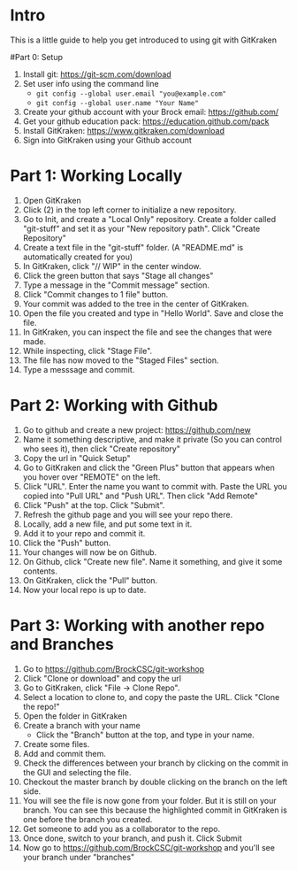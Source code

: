 # Intro
This is a little guide to help you get introduced to using git with GitKraken

#Part 0: Setup
1. Install git: https://git-scm.com/download
2. Set user info using the command line
    * `git config --global user.email "you@example.com"`
    * `git config --global user.name "Your Name"`
3. Create your github account with your Brock email: https://github.com/
4. Get your github education pack: https://education.github.com/pack
5. Install GitKraken: https://www.gitkraken.com/download
6. Sign into GitKraken using your Github account

# Part 1: Working Locally
1. Open GitKraken
2. Click (2) in the top left corner to initialize a new repository.
3. Go to Init, and create a "Local Only" repository. Create a folder called "git-stuff" and set it as your "New repository path". Click "Create Repository"
4. Create a text file in the "git-stuff" folder. (A "README.md" is automatically created for you)
5. In GitKraken, click "// WIP" in the center window.
6. Click the green button that says "Stage all changes"
7. Type a message in the "Commit message" section.
8. Click "Commit changes to 1 file" button.
9. Your commit was added to the tree in the center of GitKraken.
10. Open the file you created and type in "Hello World". Save and close the file.
11. In GitKraken, you can inspect the file and see the changes that were made.
12. While inspecting, click "Stage File".
13. The file has now moved to the "Staged Files" section.
14. Type a messsage and commit.

# Part 2: Working with Github
1. Go to github and create a new project: https://github.com/new
2. Name it something descriptive, and make it private (So you can control who sees it), then click "Create repository"
3. Copy the url in "Quick Setup"
4. Go to GitKraken and click the "Green Plus" button that appears when you hover over "REMOTE" on the left.
5. Click "URL". Enter the name you want to commit with. Paste the URL you copied into "Pull URL" and "Push URL". Then click "Add Remote"
6. Click "Push" at the top. Click "Submit".
7. Refresh the github page and you will see your repo there.
8. Locally, add a new file, and put some text in it.
9. Add it to your repo and commit it.
10. Click the "Push" button.
11. Your changes will now be on Github.
12. On Github, click "Create new file". Name it something, and give it some contents.
13. On GitKraken, click the "Pull" button.
14. Now your local repo is up to date.

# Part 3: Working with another repo and Branches
1. Go to https://github.com/BrockCSC/git-workshop
2. Click "Clone or download" and copy the url
3. Go to GitKraken, click "File -> Clone Repo".
4. Select a location to clone to, and copy the paste the URL. Click "Clone the repo!"
5. Open the folder in GitKraken
6. Create a branch with your name
    * Click the "Branch" button at the top, and type in your name.
7. Create some files.
8. Add and commit them.
10. Check the differences between your branch by clicking on the commit in the GUI and selecting the file.
11. Checkout the master branch by double clicking on the branch on the left side.
12. You will see the file is now gone from your folder. But it is still on your branch. You can see this because the highlighted commit in GitKraken is one before the branch you created.
13. Get someone to add you as a collaborator to the repo.
14. Once done, switch to your branch, and push it. Click Submit
15. Now go to https://github.com/BrockCSC/git-workshop and you'll see your branch under "branches"